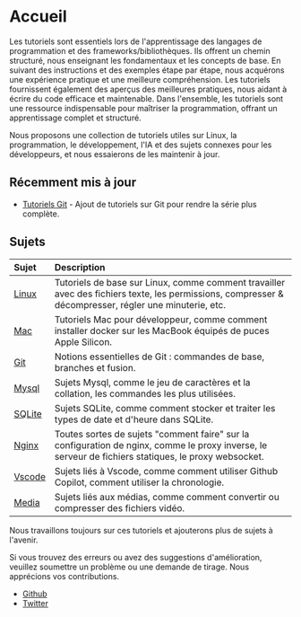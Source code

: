 # Accueil

Les tutoriels sont essentiels lors de l'apprentissage des langages de programmation et des frameworks/bibliothèques. Ils offrent un chemin structuré, nous enseignant les fondamentaux et les concepts de base. En suivant des instructions et des exemples étape par étape, nous acquérons une expérience pratique et une meilleure compréhension. Les tutoriels fournissent également des aperçus des meilleures pratiques, nous aidant à écrire du code efficace et maintenable. Dans l'ensemble, les tutoriels sont une ressource indispensable pour maîtriser la programmation, offrant un apprentissage complet et structuré.

Nous proposons une collection de tutoriels utiles sur Linux, la programmation, le développement, l'IA et des sujets connexes pour les développeurs, et nous essaierons de les maintenir à jour.

## Récemment mis à jour

- [Tutoriels Git](git/) - Ajout de tutoriels sur Git pour rendre la série plus complète.

## Sujets

| Sujet | Description |
| :--- | :--- |
| [Linux](linux/) | Tutoriels de base sur Linux, comme comment travailler avec des fichiers texte, les permissions, compresser & décompresser, régler une minuterie, etc. |
| [Mac](mac/how-to-use-docker-on-m1-mac.html) | Tutoriels Mac pour développeur, comme comment installer docker sur les MacBook équipés de puces Apple Silicon. |
| [Git](git/) | Notions essentielles de Git : commandes de base, branches et fusion. |
| [Mysql](mysql/most-used-sql-commands.html) | Sujets Mysql, comme le jeu de caractères et la collation, les commandes les plus utilisées. |
| [SQLite](sqlite/deal-with-date-time-type-in-sqlite.html) | Sujets SQLite, comme comment stocker et traiter les types de date et d'heure dans SQLite. |
| [Nginx](nginx/nginx-https-config.html) | Toutes sortes de sujets "comment faire" sur la configuration de nginx, comme le proxy inverse, le serveur de fichiers statiques, le proxy websocket. |
| [Vscode](vscode/copilot-usage-and-shortcut.html) | Sujets liés à Vscode, comme comment utiliser Github Copilot, comment utiliser la chronologie. |
| [Media](media/convert-compress-video-via-ffmpeg.html) | Sujets liés aux médias, comme comment convertir ou compresser des fichiers vidéo. |

Nous travaillons toujours sur ces tutoriels et ajouterons plus de sujets à l'avenir.

Si vous trouvez des erreurs ou avez des suggestions d'amélioration, veuillez soumettre un problème ou une demande de tirage. Nous apprécions vos contributions.

- [Github](https://github.com/tinkink-net/tutorials)
- [Twitter](https://twitter.com/tinkink_net)
